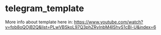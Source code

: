 # telegram_template
More info about template here in: 
https://www.youtube.com/watch?v=fob8oQOjB2Q&list=PLwVBSkoL97Q3phZRyInbM4lShvS1cBl-U&index=6
